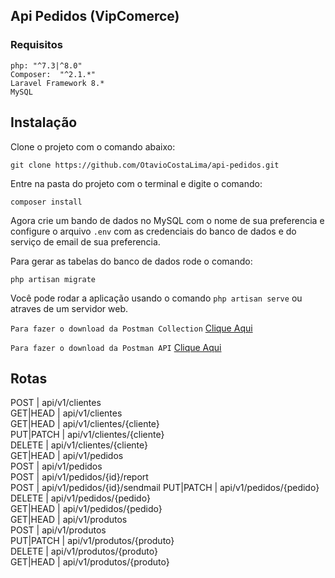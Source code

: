 ## Api Pedidos (VipComerce)

### Requisitos

    php: "^7.3|^8.0"
    Composer:  "^2.1.*"
    Laravel Framework 8.*
    MySQL

## Instalação

Clone o projeto com o comando abaixo:

    git clone https://github.com/OtavioCostaLima/api-pedidos.git

Entre na pasta do projeto com o terminal e digite o comando:

    composer install 

Agora crie um bando de dados no MySQL com o nome de sua preferencia e configure o arquivo `.env` com as credenciais do banco de dados e do serviço de email de sua preferencia.

Para gerar as tabelas do banco de dados rode o comando:

    php artisan migrate
    
Você pode rodar a aplicação usando o comando `php artisan serve` ou atraves de um servidor web.

`Para fazer o download da Postman Collection` [Clique Aqui](https://www.getpostman.com/collections/2902791b5b5df1198692) 

`Para fazer o download da Postman API` [Clique Aqui](https://documenter.getpostman.com/view/5217365/UVJkBt3r) 

## Rotas
 POST     | api/v1/clientes              
GET|HEAD  | api/v1/clientes             
GET|HEAD  | api/v1/clientes/{cliente}   
PUT|PATCH | api/v1/clientes/{cliente}    
DELETE    | api/v1/clientes/{cliente}    
GET|HEAD  | api/v1/pedidos               
POST      | api/v1/pedidos              
POST      | api/v1/pedidos/{id}/report   
POST      | api/v1/pedidos/{id}/sendmail 
PUT|PATCH | api/v1/pedidos/{pedido}     
DELETE    | api/v1/pedidos/{pedido}      
GET|HEAD  | api/v1/pedidos/{pedido}     
GET|HEAD  | api/v1/produtos              
POST      | api/v1/produtos              
PUT|PATCH | api/v1/produtos/{produto}    
DELETE    | api/v1/produtos/{produto}    
GET|HEAD  | api/v1/produtos/{produto}    
